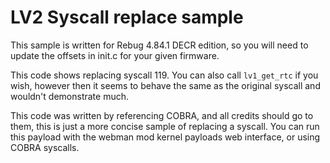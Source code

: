 # LV2 Syscall replace sample

This sample is written for Rebug 4.84.1 DECR edition, so you will need to update the offsets in init.c for your given firmware.

This code shows replacing syscall 119. You can also call `lv1_get_rtc` if you wish, however then it seems to behave the same as the original syscall and wouldn't demonstrate much.

This code was written by referencing COBRA, and all credits should go to them, this is just a more concise sample of replacing a syscall. You can run this payload with the webman mod kernel payloads web interface, or using COBRA syscalls.
